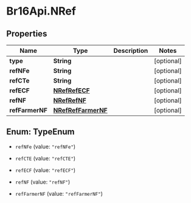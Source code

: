 # Br16Api.NRef

## Properties
Name | Type | Description | Notes
------------ | ------------- | ------------- | -------------
**type** | **String** |  | [optional] 
**refNFe** | **String** |  | [optional] 
**refCTe** | **String** |  | [optional] 
**refECF** | [**NRefRefECF**](NRefRefECF.md) |  | [optional] 
**refNF** | [**NRefRefNF**](NRefRefNF.md) |  | [optional] 
**refFarmerNF** | [**NRefRefFarmerNF**](NRefRefFarmerNF.md) |  | [optional] 


<a name="TypeEnum"></a>
## Enum: TypeEnum


* `refNFe` (value: `"refNFe"`)

* `refCTE` (value: `"refCTE"`)

* `refECF` (value: `"refECF"`)

* `refNF` (value: `"refNF"`)

* `refFarmerNF` (value: `"refFarmerNF"`)




